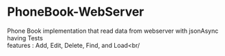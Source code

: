 # PhoneBook-WebServer
Phone Book implementation that read data from webserver with jsonAsync<br/>
having Tests<br/>
features : Add, Edit, Delete, Find, and Load<br/
